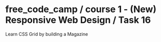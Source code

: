# free_code_camp / course 1 - (New) Responsive Web Design / Task 16
Learn CSS Grid by building a Magazine
